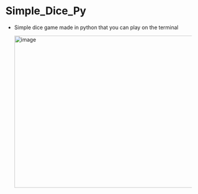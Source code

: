 # Simple_Dice_Py
- Simple dice game made in python that you can play on the terminal

  <img width="894" height="410" alt="image" src="https://github.com/user-attachments/assets/91ea7a2b-1231-4a3a-81c2-aec9bc60885b" />

